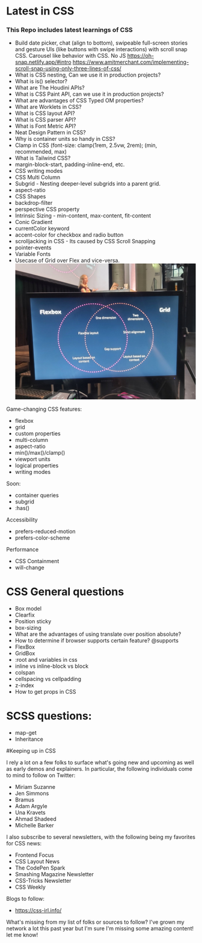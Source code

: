 # Latest in CSS
### This Repo includes latest learnings of CSS
- Build date picker, chat (align to bottom), swipeable full-screen stories and gesture UIs (like buttons with swipe interactions) with scroll snap CSS. Carousel like behavior with CSS. No JS 
https://oh-snap.netlify.app/#intro
https://www.amitmerchant.com/implementing-scroll-snap-using-only-three-lines-of-css/
- What is CSS nesting, Can we use it in production projects?
- What is is() selector?
- What are The Houdini APIs?
- What is CSS Paint API, can we use it in production projects?
- What are advantages of CSS Typed OM properties?
- What are Worklets in CSS?
- What is CSS layout API?
- What is CSS parser API?
- What is Font Metric API?
- Neat Design Pattern in CSS?
- Why is container units so handy in CSS?
- Clamp in CSS (font-size: clamp(1rem, 2.5vw, 2rem); (min, recommended, max)
- What is Tailwind CSS?
- margin-block-start, padding-inline-end, etc.
- CSS writing modes
- CSS Multi Column
- Subgrid - Nesting deeper-level subgrids into a parent grid.
- aspect-ratio
- CSS Shapes
- backdrop-filter
- perspective CSS property
- Intrinsic Sizing - min-content, max-content, fit-content
- Conic Gradient
- currentColor keyword
- accent-color for checkbox and radio button
- scrolljacking in CSS - Its caused by CSS Scroll Snapping
- pointer-events 
- Variable Fonts
- Usecase of Grid over Flex and vice-versa. 
![CSSGridFlex](https://raw.githubusercontent.com/balramsinghindia/tempfiles/main/FU4T9-zWAAEQ-kx.jpeg)




Game-changing CSS features:

- flexbox
- grid
- custom properties
- multi-column
- aspect-ratio
- min()/max()/clamp()
- viewport units 
- logical properties
- writing modes

Soon:

- container queries
- subgrid
- :has()


Accessibility
- prefers-reduced-motion
- prefers-color-scheme

Performance
- CSS Containment
- will-change

# CSS General questions
- Box model
- Clearfix
- Position sticky
- box-sizing 
- What are the advantages of using translate over position absolute?
- How to determine if browser supports certain feature? @supports
- FlexBox
- GridBox
- :root and variables in css
- inline vs inline-block vs block
- colspan
- cellspacing vs cellpadding
- z-index
- How to get props in CSS


# SCSS questions:
- map-get
- Inheritance



#Keeping up in CSS

I rely a lot on a few folks to surface what's going new and upcoming as well as early demos and explainers. In particular, the following individuals come to mind to follow on Twitter:
- Miriam Suzanne
- Jen Simmons
- Bramus
- Adam Argyle
- Una Kravets
- Ahmad Shadeed
- Michelle Barker

I also subscribe to several newsletters, with the following being my favorites for CSS news:
- Frontend Focus
- CSS Layout News
- The CodePen Spark
- Smashing Magazine Newsletter
- CSS-Tricks Newsletter
- CSS Weekly

Blogs to follow:
- https://css-irl.info/

What's missing from my list of folks or sources to follow? I've grown my network a lot this past year but I'm sure I'm missing some amazing content! let me know!
